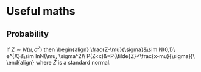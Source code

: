 
# Useful maths

## Probability

If $Z\sim N(\mu, \sigma^2)$ then
\begin{align}
\frac{Z-\mu}{\sigma}&\sim N(0,1)\\
e^{X}&\sim lnN(\mu, \sigma^2)\\
P(Z<x)&=P(\tilde{Z}<\frac{x-mu}{\sigma})\\
\end{align}
where $\tilde{Z}$ is a standard normal.
